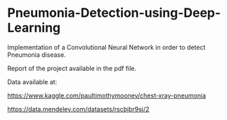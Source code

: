 # Pneumonia-Detection-using-Deep-Learning
Implementation of a Convolutional Neural Network in order to detect Pneumonia disease.

Report of the project available in the pdf file.

Data available at:

https://www.kaggle.com/paultimothymooney/chest-xray-pneumonia

https://data.mendeley.com/datasets/rscbjbr9sj/2
